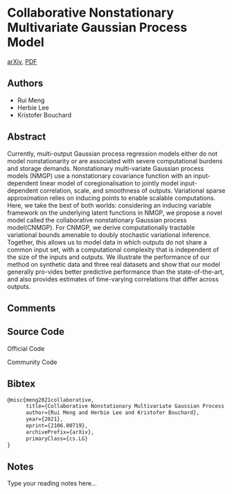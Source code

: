 
# Collaborative Nonstationary Multivariate Gaussian Process Model

[arXiv](https://arxiv.org/abs/2106.0719), [PDF](https://arxiv.org/pdf/2106.0719.pdf)

## Authors

- Rui Meng
- Herbie Lee
- Kristofer Bouchard

## Abstract

Currently, multi-output Gaussian process regression models either do not model nonstationarity or are associated with severe computational burdens and storage demands. Nonstationary multi-variate Gaussian process models (NMGP) use a nonstationary covariance function with an input-dependent linear model of coregionalisation to jointly model input-dependent correlation, scale, and smoothness of outputs. Variational sparse approximation relies on inducing points to enable scalable computations. Here, we take the best of both worlds: considering an inducing variable framework on the underlying latent functions in NMGP, we propose a novel model called the collaborative nonstationary Gaussian process model(CNMGP). For CNMGP, we derive computationally tractable variational bounds amenable to doubly stochastic variational inference. Together, this allows us to model data in which outputs do not share a common input set, with a computational complexity that is independent of the size of the inputs and outputs. We illustrate the performance of our method on synthetic data and three real datasets and show that our model generally pro-vides better predictive performance than the state-of-the-art, and also provides estimates of time-varying correlations that differ across outputs.

## Comments



## Source Code

Official Code



Community Code



## Bibtex

```tex
@misc{meng2021collaborative,
      title={Collaborative Nonstationary Multivariate Gaussian Process Model}, 
      author={Rui Meng and Herbie Lee and Kristofer Bouchard},
      year={2021},
      eprint={2106.00719},
      archivePrefix={arXiv},
      primaryClass={cs.LG}
}
```

## Notes

Type your reading notes here...

